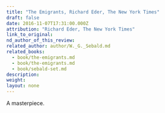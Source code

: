 ```yaml
---
title: "The Emigrants, Richard Eder, The New York Times"
draft: false
date: 2016-11-07T17:31:00.000Z
attribution: "Richard Eder, The New York Times"
link_to_original:
nd_author_of_this_review:
related_author: author/W._G._Sebald.md
related_books:
  - book/the-emigrants.md
  - book/the-emigrants.md
  - book/sebald-set.md
description:
weight:
layout: none
---
```

A masterpiece.

